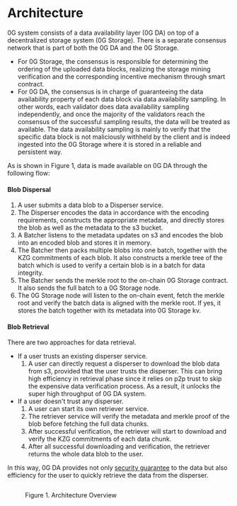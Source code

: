 # Architecture

0G system consists of a data availability layer (0G DA) on top of a decentralized storage system (0G Storage). There is a separate consensus network that is part of both the 0G DA and the 0G Storage.

* For 0G Storage, the consensus is responsible for determining the ordering of the uploaded data blocks, realizing the storage mining verification and the corresponding incentive mechanism through smart contract.
* For 0G DA, the consensus is in charge of guaranteeing the data availability property of each data block via data availability sampling. In other words, each validator does data availability sampling independently, and once the majority of the validators reach the consensus of the successful sampling results, the data will be treated as available. The data availability sampling is mainly to verify that the specific data block is not maliciously withheld by the client and is indeed ingested into the 0G Storage where it is stored in a reliable and persistent way.

As is shown in Figure 1, data is made available on 0G DA through the following flow:

#### Blob Dispersal

1. A user submits a data blob to a Disperser service.
2. The Disperser encodes the data in accordance with the encoding requirements, constructs the appropriate metadata, and directly stores the blob as well as the metadata to the s3 bucket.
3. A Batcher listens to the metadata updates on s3 and encodes the blob into an encoded blob and stores it in memory.
4. The Batcher then packs multiple blobs into one batch, together with the KZG commitments of each blob. It also constructs a merkle tree of the batch which is used to verify a certain blob is in a batch for data integrity.
5. The Batcher sends the merkle root to the on-chain 0G Storage contract. It also sends the full batch to a 0G Storage node.
6. The 0G Storage node will listen to the on-chain event, fetch the merkle root and verify the batch data is aligned with the merkle root. If yes, it stores the batch together with its metadata into 0G Storage kv.

#### Blob Retrieval

There are two approaches for data retrieval.

* If a user trusts an existing disperser service.
  1. A user can directly request a disperser to download the blob data from s3, provided that the user trusts the disperser. This can bring high efficiency in retrieval phase since it relies on p2p trust to skip the expensive data verification process. As a result, it unlocks the super high throughput of 0G DA system.
* If a user doesn't trust any disperser.
  1. A user can start its own retriever service.
  2. The retriever service will verify the metadata and merkle proof of the blob before fetching the full data chunks.
  3. After successful verification, the retriever will start to download and verify the KZG commitments of each data chunk.
  4. After all successful downloading and verification, the retriever returns the whole data blob to the user.

In this way, 0G DA provides not only [security guarantee](../security/) to the data but also efficiency for the user to quickly retrieve the data from the disperser.

<figure><img src="../../../.gitbook/assets/zg-da-architecture.png" alt=""><figcaption><p>Figure 1. Architecture Overview</p></figcaption></figure>
